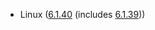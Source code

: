 - Linux ([6.1.40](https://lwn.net/Articles/939012) (includes [6.1.39](https://lwn.net/Articles/938619)))

